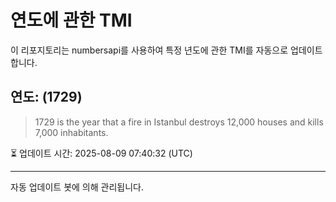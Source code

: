 
# 연도에 관한 TMI

이 리포지토리는 numbersapi를 사용하여 특정 년도에 관한 TMI를 자동으로 업데이트합니다.

## 연도: (1729)
> 1729 is the year that a fire in Istanbul destroys 12,000 houses and kills 7,000 inhabitants.

⏳ 업데이트 시간: 2025-08-09 07:40:32 (UTC)

---
자동 업데이트 봇에 의해 관리됩니다.
